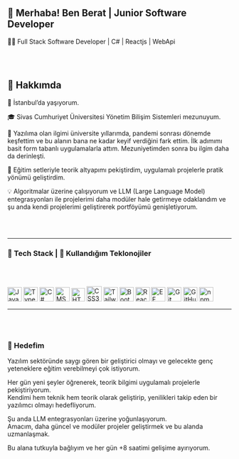 ## 👋 Merhaba! Ben Berat | Junior Software Developer

🧑‍💻 Full Stack Software Developer | C# | Reactjs | WebApi

<br>
</br>

## 🌟 Hakkımda

📍  İstanbul’da yaşıyorum. 

🎓 Sivas Cumhuriyet Üniversitesi Yönetim Bilişim Sistemleri mezunuyum.  

🌱 Yazılıma olan ilgimi üniversite yıllarımda, pandemi sonrası dönemde keşfettim ve bu alanın bana ne kadar keyif verdiğini fark ettim. İlk adımımı basit form tabanlı uygulamalarla attım. Mezuniyetimden sonra bu ilgim daha da derinleşti.  

🏫 Eğitim setleriyle teorik altyapımı pekiştirdim, uygulamalı projelerle pratik yönümü geliştirdim.

💡 Algoritmalar üzerine çalışıyorum ve LLM (Large Language Model) entegrasyonları ile projelerimi daha modüler hale getirmeye odaklandım ve şu anda kendi projelerimi geliştirerek portföyümü genişletiyorum. 

<br>
</br>

------


### 🚀 Tech Stack | 🚀 Kullandığım Teklonojiler

<br>
</br>

<p>
  <!-- Programlama Dilleri -->
  <img src="https://cdn.simpleicons.org/javascript" width="32" height="32" alt="JavaScript" />
  <img src="https://cdn.simpleicons.org/typescript" width="32" height="32" alt="TypeScript" />
  <img src="https://cdn.jsdelivr.net/gh/devicons/devicon/icons/csharp/csharp-original.svg" width="32" height="32" alt="C#" />
  <img src="https://cdn.jsdelivr.net/gh/devicons/devicon/icons/microsoftsqlserver/microsoftsqlserver-original.svg" alt="MSSQL" width="32" height="32" />
  <img src="https://cdn.simpleicons.org/html5" width="30" height="30" alt="HTML5" />
 <img src="https://img.icons8.com/color/48/000000/css3.png" width="34" height="34" alt="CSS3" />

  <!-- Frameworkler -->
  <img src="https://cdn.simpleicons.org/tailwindcss" width="32" height="32" alt="Tailwind CSS" />
  <img src="https://cdn.simpleicons.org/bootstrap" width="32" height="32" alt="Bootstrap" />
  <img src="https://cdn.simpleicons.org/react" width="32" height="32" alt="React" />
  <img src="https://cdn.simpleicons.org/dotnet" width="32" height="32" alt="EF Core (.NET)" />

  <!-- Versiyon Kontrol ve Paket Yöneticisi -->
  <img src="https://cdn.simpleicons.org/git" width="32" height="32" alt="Git" />
  <img src="https://img.icons8.com/fluency/48/000000/github.png" alt="GitHub Gradient" width="32" height="32"/>
  <img src="https://cdn.simpleicons.org/npm" width="32" height="32" alt="npm" />
</p>

------

<br>
</br>


### 🎯 Hedefim

Yazılım sektöründe saygı gören bir geliştirici olmayı ve gelecekte genç yeteneklere eğitim verebilmeyi çok istiyorum.

Her gün yeni şeyler öğrenerek, teorik bilgimi uygulamalı projelerle pekiştiriyorum.  
Kendimi hem teknik hem teorik olarak geliştirip, yenilikleri takip eden bir yazılımcı olmayı hedefliyorum.

Şu anda LLM entegrasyonları üzerine yoğunlaşıyorum.  
Amacım, daha güncel ve modüler projeler geliştirmek ve bu alanda uzmanlaşmak.

Bu alana tutkuyla bağlıyım ve her gün +8 saatimi gelişime ayırıyorum.
